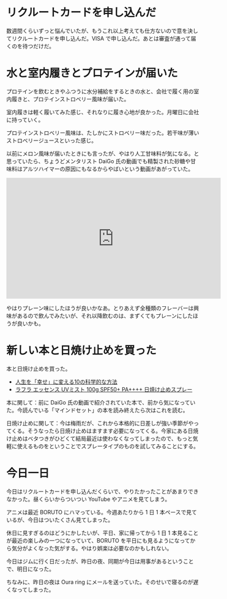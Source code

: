 # リクルートカードを申し込んだ
数週間くらいずっと悩んでいたが、もうこれ以上考えても仕方ないので意を決してリクルートカードを申し込んだ。VISA で申し込んだ。あとは審査が通って届くのを待つだけだ。

# 水と室内履きとプロテインが届いた
プロテインを飲むときやふつうに水分補給をするときの水と、会社で履く用の室内履きと、プロテインストロベリー風味が届いた。

室内履きは軽く履いてみた感じ、それなりに履き心地が良かった。月曜日に会社に持っていく。

プロテインストロベリー風味は、たしかにストロベリー味だった。若干味が薄いストロベリージュースといった感じ。

以前にメロン風味が届いたときにも言ったが、やはり人工甘味料が気になる。と思っていたら、ちょうどメンタリスト DaiGo 氏の動画でも精製された砂糖や甘味料はアルツハイマーの原因にもなるからやばいという動画があがっていた。

<iframe width="560" height="315" src="https://www.youtube-nocookie.com/embed/_iiZ-atw0WM" frameborder="0" allow="accelerometer; autoplay; encrypted-media; gyroscope; picture-in-picture" allowfullscreen></iframe>

やはりプレーン味にしたほうが良いかなあ。とりあえず全種類のフレーバーは興味があるので飲んでみたいが、それ以降飲むのは、まずくてもプレーンにしたほうが良いかも。

# 新しい本と日焼け止めを買った
本と日焼け止めを買った。

- [人生を「幸せ」に変える10の科学的な方法](https://www.amazon.co.jp/gp/product/453405212X)
- [ラフラ エッセンス UVミスト 100g SPF50+ PA++++ 日焼け止めスプレー](https://www.amazon.co.jp/gp/product/B06XPPBZBQ)

本に関して：前に DaiGo 氏の動画で紹介されていた本で、前から気になっていた。今読んでいる「マインドセット」の本を読み終えたら次はこれを読む。

日焼け止めに関して：今は梅雨だが、これから本格的に日差しが強い季節がやってくる。そうなったら日焼け止めはますます必要になってくる。今家にある日焼け止めはベタつきがひどくて結局最近は使わなくなってしまったので、もっと気軽に使えるものをということでスプレータイプのものを試してみることにする。

# 今日一日
今日はリクルートカードを申し込んだくらいで、やりたかったことがあまりできなかった。昼くらいからついつい YouTube やアニメを見てしまう。

アニメは最近 BORUTO にハマっている。今週あたりから 1 日 1 本ペースで見ているが、今日はついたくさん見てしまった。

休日に見すぎるのはどうにかしたいが、平日、家に帰ってから 1 日 1 本見ることが最近の楽しみの一つになっていて、BORUTO を平日にも見るようになってから気分がよくなった気がする。やはり娯楽は必要なのかもしれない。

今日はジムに行く日だったが、昨日の夜、同期が今日は用事があるということで、明日になった。

ちなみに、昨日の夜は Oura ring にメールを送っていた。そのせいで寝るのが遅くなってしまった。

